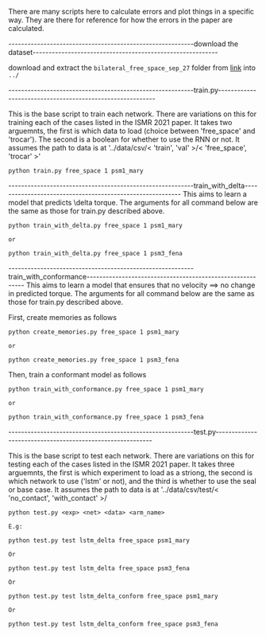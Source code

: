 There are many scripts here to calculate errors and plot things in a specific way. They are there for reference for how the errors in the paper are calculated. 

----------------------------------------------------------download the dataset----------------------------------------------------------

download and extract the `bilateral_free_space_sep_27` folder from [link](https://vanderbilt365-my.sharepoint.com/personal/hao_yang_vanderbilt_edu/_layouts/15/onedrive.aspx?id=%2Fpersonal%2Fhao%5Fyang%5Fvanderbilt%5Fedu%2FDocuments%2F%5FMAPLE%2Dresearch%2FForce%2DEstimation%2FPenn&fromShare=true&ga=1) into `../`

----------------------------------------------------------train.py----------------------------------------------------------

This is the base script to train each network. There are variations on this for training each of the cases listed in the ISMR 2021 paper. It takes two arguemnts, the first is which data to load (choice between 'free_space' and 'trocar'). The second is a boolean for whether to use the RNN or not. It assumes the path to data is at '../data/csv/< 'train', 'val' >/< 'free_space', 'trocar' >'

	python train.py free_space 1 psm1_mary
    
----------------------------------------------------------train_with_delta----------------------------------------------------------
This aims to learn a model that predicts \delta torque. The arguments for all command below are the same as those for train.py described above. 

	python train_with_delta.py free_space 1 psm1_mary

	or 

	python train_with_delta.py free_space 1 psm3_fena

----------------------------------------------------------train_with_conformance----------------------------------------------------------
This aims to learn a model that ensures that no velocity ==> no change in predicted torque. The arguments for all command below are the same as those for train.py described above.

First, create memories as follows

	python create_memories.py free_space 1 psm1_mary

	or 

	python create_memories.py free_space 1 psm3_fena

Then, train a conformant model as follows

	python train_with_conformance.py free_space 1 psm1_mary

	or

	python train_with_conformance.py free_space 1 psm3_fena

----------------------------------------------------------test.py----------------------------------------------------------

This is the base script to test each network. There are variations on this for testing each of the cases listed in the ISMR 2021 paper. It takes three arguemnts, the first is which experiment to load as a striong, the second is which network to use ('lstm' or not), and the third is whether to use the seal or base case. It assumes the path to data is at '../data/csv/test/< 'no_contact', 'with_contact' >/<exp>

	python test.py <exp> <net> <data> <arm_name>
	
	E.g:
	
	python test.py test lstm_delta free_space psm1_mary

	Or 

	python test.py test lstm_delta free_space psm3_fena

	Or

	python test.py test lstm_delta_conform free_space psm1_mary

	Or 

	python test.py test lstm_delta_conform free_space psm3_fena